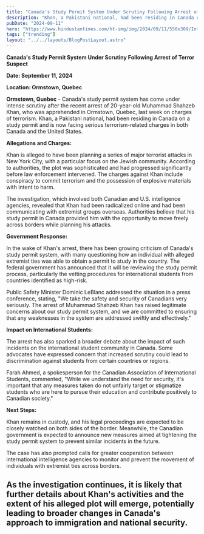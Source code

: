 ```yaml
---
title: "Canada's Study Permit System Under Scrutiny Following Arrest of Terror Suspect"
description: "Khan, a Pakistani national, had been residing in Canada on a study permit and is now facing serious terrorism-related charges in both Canada and the United States."
pubDate: "2024-09-11"
hero: "https://www.hindustantimes.com/ht-img/img/2024/09/11/550x309/International-students-from-India-at-the-site-for-_1726046330250.jpg"
tags: ["trending"]
layout: "../../layouts/BlogPostLayout.astro"
---
```

**Canada's Study Permit System Under Scrutiny Following Arrest of Terror Suspect**

**Date: September 11, 2024**

**Location: Ormstown, Quebec**

**Ormstown, Quebec** - Canada's study permit system has come under intense scrutiny after the recent arrest of 20-year-old Muhammad Shahzeb Khan, who was apprehended in Ormstown, Quebec, last week on charges of terrorism. Khan, a Pakistani national, had been residing in Canada on a study permit and is now facing serious terrorism-related charges in both Canada and the United States.

**Allegations and Charges:**

Khan is alleged to have been planning a series of major terrorist attacks in New York City, with a particular focus on the Jewish community. According to authorities, the plot was sophisticated and had progressed significantly before law enforcement intervened. The charges against Khan include conspiracy to commit terrorism and the possession of explosive materials with intent to harm.

The investigation, which involved both Canadian and U.S. intelligence agencies, revealed that Khan had been radicalized online and had been communicating with extremist groups overseas. Authorities believe that his study permit in Canada provided him with the opportunity to move freely across borders while planning his attacks.

**Government Response:**

In the wake of Khan's arrest, there has been growing criticism of Canada's study permit system, with many questioning how an individual with alleged extremist ties was able to obtain a permit to study in the country. The federal government has announced that it will be reviewing the study permit process, particularly the vetting procedures for international students from countries identified as high-risk.

Public Safety Minister Dominic LeBlanc addressed the situation in a press conference, stating, "We take the safety and security of Canadians very seriously. The arrest of Muhammad Shahzeb Khan has raised legitimate concerns about our study permit system, and we are committed to ensuring that any weaknesses in the system are addressed swiftly and effectively."

**Impact on International Students:**

The arrest has also sparked a broader debate about the impact of such incidents on the international student community in Canada. Some advocates have expressed concern that increased scrutiny could lead to discrimination against students from certain countries or regions.

Farah Ahmed, a spokesperson for the Canadian Association of International Students, commented, "While we understand the need for security, it's important that any measures taken do not unfairly target or stigmatize students who are here to pursue their education and contribute positively to Canadian society."

**Next Steps:**

Khan remains in custody, and his legal proceedings are expected to be closely watched on both sides of the border. Meanwhile, the Canadian government is expected to announce new measures aimed at tightening the study permit system to prevent similar incidents in the future.

The case has also prompted calls for greater cooperation between international intelligence agencies to monitor and prevent the movement of individuals with extremist ties across borders.

As the investigation continues, it is likely that further details about Khan's activities and the extent of his alleged plot will emerge, potentially leading to broader changes in Canada's approach to immigration and national security.
---